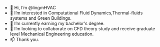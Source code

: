 - 👋 Hi, I’m @lingmHVAC
- 👀 I’m interested in Computational Fluid Dynamics,Thermal-fluids systems and Green Buildings.
- 🌱 I’m currently earning my bachelor's degree.
- 💞️ I’m looking to collaborate on CFD theory study and receive graduate level Mechanical Engineering education.
- 📫 Thank you.

<!---
lingmHVAC/lingmHVAC is a ✨ special ✨ repository because its `README.md` (this file) appears on your GitHub profile.
You can click the Preview link to take a look at your changes.
--->

